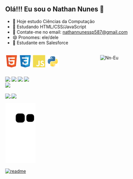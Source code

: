 ##  Olá!!! Eu sou o Nathan Nunes 👋

- 📖 Hoje estudo Ciências da Computação
- 🚀 Estudando HTML/CSS/JavaScript
- 🌟 Contate-me no email: nathannunessp587@gmail.com
- 😄 Pronomes: ele/dele
- 📖 Estudante em Salesforce

   
  
 <div style="display: inline_block"><br>
   <img align="center" alt="Nn-HTML" heigth="30" width="40" src="https://raw.githubusercontent.com/devicons/devicon/master/icons/html5/html5-original.svg">
   <img align="center" alt="Nn-CSS" heigth="30" width="40" src="https://raw.githubusercontent.com/devicons/devicon/master/icons/css3/css3-original.svg">
   <img align="center" alt="Nn-Js" heigth="30" width="40" src="https://raw.githubusercontent.com/devicons/devicon/master/icons/javascript/javascript-plain.svg">
   <img align="center" alt="Nn-Python" heigth="30" width="40" src="https://raw.githubusercontent.com/devicons/devicon/master/icons/python/python-original.svg">
   <img align="right" alt="Nn-Eu" heith="200" width="200" src="https://cdn.discordapp.com/attachments/1098074718424281121/1192244407097892864/download20240103201200.png?ex=65a85f21&is=6595ea21&hm=545cb22e481ab2b1e8a0965120d454c5fbe31a44b8117094415f212ca360b69a&"
   
 </div>

 ##

 <div>
   <a href="https://www.instagram.com/nnunes_skt/" target="_blank"><img src="https://img.shields.io/badge/-Instagram-%23E4405F?style=for-the-badge&logo=instagram&logoColor=white" target="_blank"></a>
   <a href = "mailto:nathannunessp587@gmail.com"><img src="https://img.shields.io/badge/-Gmail-%23333?style=for-the-badge&logo=gmail&logoColor=white" target="_blank"></a>
   <a href="https://www.linkedin.com/in/nathan-nunes-17ba35216/" target="_blank"><img src="https://img.shields.io/badge/-LinkedIn-%230077B5?style=for-the-badge&logo=linkedin&logoColor=white" target="_blank"></a>
    <a href="https://www.salesforce.com/trailblazer/profile" target="_blank"><img src="https://img.shields.io/badge/-Salesforce-%230077B5?style=for-the-badge&logo=Salesforce&logoColor=white" target="_blank"></a>
 </div>
 </a>
  <a href="https://wakatime.com/Nnunes">
  <img src="https://github-readme-stats.vercel.app/api/wakatime?username=Nnunes&theme=tokyonight"/>
</a>
</p>
<div>
<a href="https://github.com/Nnunes55">
<img height="180em"  align="center" src="https://github-readme-stats.vercel.app/api?username=Nnunes55&show_icons=true&theme=react&include_all_comits=true&count_private=true"/>
<img height="180em"  align="center" src="https://github-readme-stats.vercel.app/api/top-langs/?username=Nnunes55&layout=compact&langs_count=7&theme=react" />
 <div>



![readme](https://github.com/Nnunes55/Nnunes55/blob/output/github-contribution-grid-snake.svg)



[![readme](https://github-readme-stats.vercel.app/api/pin/?username=Nnunes55&repo=Nnunes55&theme=react)](https://github.com/Nnunes55/Nnunes55)



